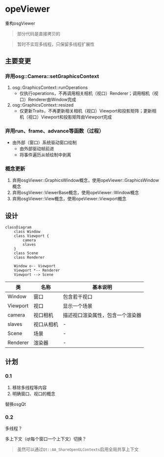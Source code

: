# opeViewer

重构osgViewer

> 部分代码是直接拷贝的

> 暂时不实现多线程，只保留多线程扩展性

## 主要变更

### 弃用osg::Camera::setGraphicsContext

1. osg::GraphicsContext::runOperations
    * 仅执行operations，不再调用相关相机（视口）Renderer；调用相机（视口）Renderer由Window完成
2. osg::GraphicsContext::resized
    * 仅更新Traits，不再更新相关相机（视口）Viewport和投影矩阵；更新相机（视口）Viewport和投影矩阵由Viewport完成

### 弃用run、frame、advance等函数（过程）

* 由外部（窗口）系统驱动窗口绘制
    * 由外部驱动帧前进
    * 将事件遍历从帧绘制中剥离

### 概念更新

1. 弃用osgViewer::GraphicsWindow概念，使用opeViewer::GraphicsWindow概念
2. 弃用osgViewer::ViewerBase概念，使用opeViewer::Window概念
3. 弃用osgViewer::View概念，使用opeViewer::Viewport概念

## 设计

```mermaid
classDiagram
    class Window
    class Viewport {
        camera
        slaves
    }
    class Scene
    class Renderer

    Window o-- Viewport
    Viewport *-- Renderer
    Viewport --> Scene
```

| 类        | 名称    | 基本说明             |
|----------|-------|------------------|
| Window   | 窗口    | 包含若干视口           |
| Viewport | 视口    | 显示一个场景           |
| camera   | 视口相机  | 描述视口渲染属性，包含一个渲染器 |
| slaves   | 视口从相机 | -                |
| Scene    | 场景    | -                |
| Renderer | 渲染器   | -                |

## 计划

### 0.1

1. 移除多线程等内容
2. 明确窗口、视口的概念

替换osgQt

### 0.2

多线程？

多上下文（qt每个窗口一个上下文）切换？
> 虽然可以通过`Qt::AA_ShareOpenGLContexts`启用全局共享上下文
